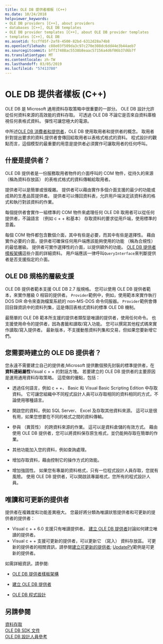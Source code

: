 ```yaml
---
title: OLE DB 提供者樣板 (C++)
ms.date: 10/24/2018
helpviewer_keywords:
- OLE DB providers [C++], about providers
- databases [C++], OLE DB templates
- OLE DB provider templates [C++], about OLE DB provider templates
- templates [C++], OLE DB
ms.assetid: fccff85f-2af8-4500-82bd-6312d28a74b8
ms.openlocfilehash: c88e03f509da3c97c270e308dc6dd44e3b44aeb7
ms.sourcegitcommit: bff17488ac5538b8eaac57156a4d6f06b37d6b7f
ms.translationtype: MT
ms.contentlocale: zh-TW
ms.lasthandoff: 03/05/2019
ms.locfileid: "57413780"
---
```

# <a name="ole-db-provider-templates-c"></a>OLE DB 提供者樣板 (C++)

OLE DB 是 Microsoft 通用資料存取策略中很重要的一部分。 OLE DB 設計允許從任何資料來源的高效能的資料存取。 可透過 OLE DB 不論它是否來自資料庫檢視任何表格式資料。 彈性可讓您極大的電源。

中所述[OLE DB 消費者和提供者](../../data/oledb/ole-db-consumers-and-providers.md)，OLE DB 使用取用者和提供者的概念。 取用者針對提出要求的資料;提供者會傳回給取用者以表格式格式的資料。 程式設計的觀點而言，這個模型的最重要的用意是提供者必須實作可讓取用者的任何呼叫。

## <a name="what-is-a-provider"></a>什麼是提供者？

OLE DB 提供者是一份服務取用者物件的介面呼叫的 COM 物件，從持久的來源 （稱為資料存放區） 的表格式格式的資料傳輸給取用者。

提供者可以是簡單或很複雜。 提供者可以藉由實作多個介面支援的最少的功能或成熟的生產品質提供者。 提供者可以傳回資料表，允許用戶端決定該資料表的格式和執行對該資料的作業。

每個提供者會實作一組標準的 COM 物件來處理任何 OLE DB 取用者可以從任何提供者，不論語言 （例如 c + + 和基本） 存取資料的要求從用戶端，使用標準的意義。

每個 COM 物件都包含數個介面，其中有些是必要，而其中有些是選擇性。 藉由實作必要的介面，提供者可確保任何用戶端應該能夠使用的功能 （稱為合規性） 的最低層級。 提供者可實作選擇性的介面，以提供額外的功能。 [OLE DB 提供者樣板架構](../../data/oledb/ole-db-provider-template-architecture.md)這些介面的詳細資料。 用戶端應該一律呼叫`QueryInterface`來判斷提供者是否支援指定的介面。

## <a name="ole-db-specification-level-support"></a>OLE DB 規格的層級支援

OLE DB 提供者範本支援 OLE DB 2.7 版規格。 您可以使用 OLE DB 提供者範本，來實作層級 0 相容的提供者。 `Provider`範例中，例如，使用範本來實作執行 DOS DIR 命令來查詢檔案系統的 non-MS-DOS 命令伺服器。 `Provider`範例會傳回目錄資訊中的資料列集，這是傳回表格式資料的標準 OLE DB 機制。

最簡單的 OLE DB 範本所支援的提供者類型是唯讀的提供者，使用任何命令。 也支援使用命令的提供者，因為書籤和讀取/寫入功能。 您可以撰寫其他程式碼來實作讀取/寫入提供者。 最新版本，不支援動態資料列集和交易，但如果您要新增它們。

## <a name="when-do-you-need-to-create-an-ole-db-provider"></a>您需要時建立的 OLE DB 提供者？

您永遠不需要建立自己的提供者;Microsoft 提供數個預先封裝的標準提供者，在**資料連結屬性**Visual c + + 的對話方塊。 若要建立的 OLE DB 提供者的主要原因是運用通用資料存取策略。 這麼做的優點，包括：

- 透過任何語言，例如 c + +、 Basic 和 Visual Basic Scripting Edition 中存取資料。 它可讓您組織中不同程式設計人員可以存取相同的資料相同的方式，不論使用哪種語言。

- 開啟您的資料，例如 SQL Server、 Excel 及存取其他資料來源。 這可以是很有用，如果您想要在不同的格式之間的資料傳輸。

- 參與 （異質性） 的跨資料來源的作業。 這可以是資料倉儲的有效方式。 藉由使用 OLE DB 提供者，您可以將資料保存原生格式，並仍能夠存取在簡單的作業。

- 其他功能加入您的資料，例如查詢處理。

- 增加存取資料，藉由控制它的操作方式的效能。

- 增加強固性。 如果您有專屬的資料格式，只有一位程式設計人員存取，您就有風險。 使用 OLE DB 提供者，可以開啟該專屬格式，您所有的程式設計人員。

## <a name="read-only-and-updatable-providers"></a>唯讀和可更新的提供者

提供者在複雜度和功能差異極大。 您最好將分類為唯讀狀態提供者和可更新的提供者的提供者：

- Visual c + + 6.0 支援只有唯讀提供者。 [建立 OLE DB 提供者](../../data/oledb/creating-an-ole-db-provider.md)討論如何建立唯讀的提供者。
- Visual c + + 支援可更新的提供者，可以更新它 （寫入） 資料存放區。 可更新的提供者的相關資訊，請參閱[建立可更新的提供者](../../data/oledb/creating-an-updatable-provider.md); [UpdatePV](https://github.com/Microsoft/VCSamples/tree/master/VC2010Samples/ATL/OLEDB/Provider/UPDATEPV)範例是可更新的提供者。

如需詳細資訊，請參閱:

- [OLE DB 提供者樣板架構](../../data/oledb/ole-db-provider-template-architecture.md)

- [建立 OLE DB 提供者](../../data/oledb/creating-an-ole-db-provider.md)

- [OLE DB 程式設計](../../data/oledb/ole-db-programming.md)

## <a name="see-also"></a>另請參閱

[資料存取](../data-access-in-cpp.md)<br/>
[OLE DB SDK 文件](/previous-versions/windows/desktop/ms722784(v=vs.85))<br/>
[OLE DB 設計人員參考](/sql/connect/oledb/ole-db/oledb-driver-for-sql-server-programming)<br/>
